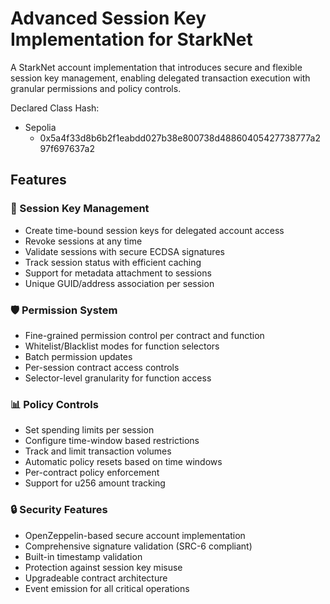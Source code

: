 # Advanced Session Key Implementation for StarkNet

A StarkNet account implementation that introduces secure and flexible session key management, enabling delegated transaction execution with granular permissions and policy controls.

Declared Class Hash:
* Sepolia
  * 0x5a4f33d8b6b2f1eabdd027b38e800738d48860405427738777a297f697637a2

## Features

### 🔑 Session Key Management
- Create time-bound session keys for delegated account access
- Revoke sessions at any time
- Validate sessions with secure ECDSA signatures
- Track session status with efficient caching
- Support for metadata attachment to sessions
- Unique GUID/address association per session

### 🛡️ Permission System
- Fine-grained permission control per contract and function
- Whitelist/Blacklist modes for function selectors
- Batch permission updates
- Per-session contract access controls
- Selector-level granularity for function access

### 📊 Policy Controls
- Set spending limits per session
- Configure time-window based restrictions
- Track and limit transaction volumes
- Automatic policy resets based on time windows
- Per-contract policy enforcement
- Support for u256 amount tracking

### 🔒 Security Features
- OpenZeppelin-based secure account implementation
- Comprehensive signature validation (SRC-6 compliant)
- Built-in timestamp validation
- Protection against session key misuse
- Upgradeable contract architecture
- Event emission for all critical operations

